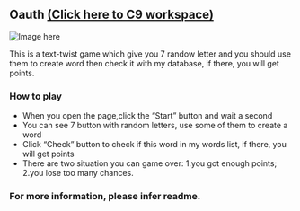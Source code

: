 ## Oauth [(Click here to C9 workspace)](https://ide.c9.io/double0ten/project_r)

![Image here](http://chuantu.biz/t6/177/1513315495x-1566683182.jpg)

This is a text-twist game which give you 7 randow letter and you should use them to create word then check it with my database, if there, you will get points.


### How to play

- When you open the page,click the “Start” button and wait a second
- You can see 7 button with random letters, use some of them to create a word 
- Click “Check” button to check if this word in my words list, if there, you will get points
- There are two situation you can game over:
  1.you got enough points;
  2.you lose too many chances.

### For more information, please infer readme.
